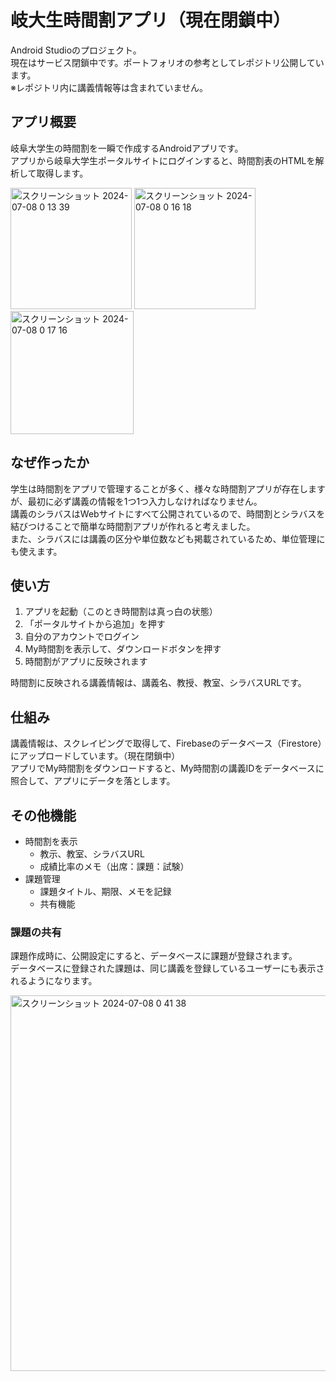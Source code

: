 # 岐大生時間割アプリ（現在閉鎖中）

Android Studioのプロジェクト。<br>
現在はサービス閉鎖中です。ポートフォリオの参考としてレポジトリ公開しています。<br>
※レポジトリ内に講義情報等は含まれていません。

## アプリ概要
岐阜大学生の時間割を一瞬で作成するAndroidアプリです。<br>
アプリから岐阜大学生ポータルサイトにログインすると、時間割表のHTMLを解析して取得します。

<img width="194" alt="スクリーンショット 2024-07-08 0 13 39" src="https://github.com/oor30/Timetable/assets/66106684/a71fa09e-ae75-43f3-b9f9-fcabdd72e8b3">
<img width="194" alt="スクリーンショット 2024-07-08 0 16 18" src="https://github.com/oor30/Timetable/assets/66106684/85d0f167-f282-485f-ba62-8108df033266">
<img width="197" alt="スクリーンショット 2024-07-08 0 17 16" src="https://github.com/oor30/Timetable/assets/66106684/0507c279-6280-4d53-b6d3-eb9d9925c38d">


## なぜ作ったか
学生は時間割をアプリで管理することが多く、様々な時間割アプリが存在しますが、最初に必ず講義の情報を1つ1つ入力しなければなりません。<br>
講義のシラバスはWebサイトにすべて公開されているので、時間割とシラバスを結びつけることで簡単な時間割アプリが作れると考えました。<br>
また、シラバスには講義の区分や単位数なども掲載されているため、単位管理にも使えます。

## 使い方

1. アプリを起動（このとき時間割は真っ白の状態）
2. 「ポータルサイトから追加」を押す
3. 自分のアカウントでログイン
4. My時間割を表示して、ダウンロードボタンを押す
5. 時間割がアプリに反映されます

時間割に反映される講義情報は、講義名、教授、教室、シラバスURLです。

## 仕組み

講義情報は、スクレイピングで取得して、Firebaseのデータベース（Firestore）にアップロードしています。（現在閉鎖中）<br>
アプリでMy時間割をダウンロードすると、My時間割の講義IDをデータベースに照合して、アプリにデータを落とします。

## その他機能

- 時間割を表示
  - 教示、教室、シラバスURL
  - 成績比率のメモ（出席：課題：試験）
- 課題管理
  - 課題タイトル、期限、メモを記録
  - 共有機能

### 課題の共有

課題作成時に、公開設定にすると、データベースに課題が登録されます。<br>
データベースに登録された課題は、同じ講義を登録しているユーザーにも表示されるようになります。

<img width="601" alt="スクリーンショット 2024-07-08 0 41 38" src="https://github.com/oor30/Timetable/assets/66106684/f5911ba7-6a51-46fb-963a-4d93f425efdb">
